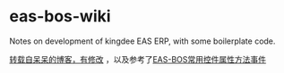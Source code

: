 # eas-bos-wiki
Notes on development of kingdee EAS ERP, with some boilerplate code.

[转载自呆呆的博客，有修改](https://my.oschina.net/hipanda/blog/703878) ，以及参考了[EAS-BOS常用控件属性方法事件](https://my.oschina.net/hipanda/blog/1583295) 
